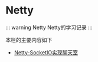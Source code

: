# Netty

::: warning Netty
Netty的学习记录
:::

本栏的主要内容如下

* [Netty-SocketIO实现聊天室](00-Netty-SocketIO.html)
